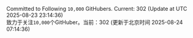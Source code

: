 Committed to Following `10,000` GitHubers. Current: <!-- FOLLOWING_COUNT -->302<!-- FOLLOWING_COUNT --> (Update at UTC <!-- LAST_UPDATED -->2025-08-23 23:14:36<!-- LAST_UPDATED -->)<br>
致力于关注`10,000`个GitHuber。当前：<!-- FOLLOWING_COUNT -->302<!-- FOLLOWING_COUNT --> (更新于北京时间 <!-- LAST_UPDATED_CST -->2025-08-24 07:14:36<!-- LAST_UPDATED_CST -->)

